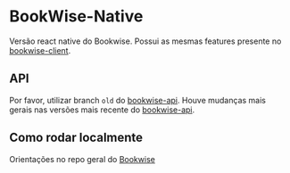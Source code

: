 # BookWise-Native

Versão react native do Bookwise. Possui as mesmas features presente no [bookwise-client](https://github.com/luc-silva/BookWise-client).

## API
Por favor, utilizar branch `old` do [bookwise-api](https://github.com/luc-silva/BookWise-API). Houve mudanças mais gerais nas versões mais recente do [bookwise-api](https://github.com/luc-silva/BookWise-API).


## Como rodar localmente
Orientações no repo geral do [Bookwise]()
